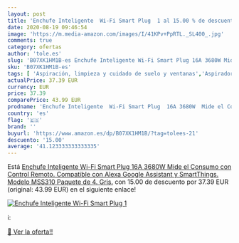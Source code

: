 ```yaml
---
layout: post
title: 'Enchufe Inteligente  Wi-Fi Smart Plug  1 al 15.00 % de descuento'
date: 2020-08-19 09:46:54
image: 'https://m.media-amazon.com/images/I/41KPv+PpRTL._SL400_.jpg'
comments: true
category: ofertas
author: 'tole.es'
slug: 'B07XK1HM1B-es Enchufe Inteligente Wi-Fi Smart Plug 16A 3680W Mide el...'
sku: 'B07XK1HM1B-es'
tags: [ 'Aspiración, limpieza y cuidado de suelo y ventanas','Aspiradoras','Bombillas','Bombillas Wi-Fi','Electrónica','Hogar y cocina','Iluminación','Robots aspiradores','TV, vídeo y home cinema','Televisores','alexa','enchufe','inteligente', ]
actualPrice: 37.39 EUR
currency: EUR
price: 37.39
comparePrice: 43.99 EUR
prodname: 'Enchufe Inteligente  Wi-Fi Smart Plug  16A 3680W  Mide el Consumo  con Control Remoto. Compatible con Alexa  Google Assistant y SmartThings. Modelo MSS310  Paquete de 4. Gris.'
country: 'es'
flag: '🇪🇸'
brand: ''
buyurl: 'https://www.amazon.es/dp/B07XK1HM1B/?tag=tolees-21'
descuento: '15.00'
average: '41.123333333333335'
---
```


Está [Enchufe Inteligente  Wi-Fi Smart Plug  16A 3680W  Mide el Consumo  con Control Remoto. Compatible con Alexa  Google Assistant y SmartThings. Modelo MSS310  Paquete de 4. Gris.](https://www.amazon.es/dp/B07XK1HM1B/?tag=tolees-21) con 15.00 de descuento por 37.39 EUR (original: 43.99 EUR) en el siguiente enlace!

[![Enchufe Inteligente  Wi-Fi Smart Plug  1](https://m.media-amazon.com/images/I/41KPv+PpRTL._SL400_.jpg)](https://www.amazon.es/dp/B07XK1HM1B/?tag=tolees-21)

ℹ️:


[🛒 Ver la oferta!!](https://www.amazon.es/dp/B07XK1HM1B/?tag=tolees-21)
